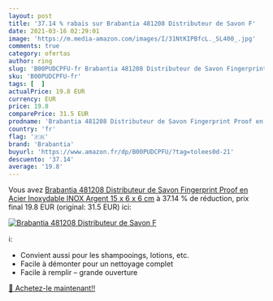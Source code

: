 ```yaml
---
layout: post
title: '37.14 % rabais sur Brabantia 481208 Distributeur de Savon F'
date: 2021-03-16 02:29:01
image: 'https://m.media-amazon.com/images/I/31NtKIPBfcL._SL400_.jpg'
comments: true
category: ofertas
author: ring
slug: 'B00PUDCPFU-fr Brabantia 481208 Distributeur de Savon Fingerprint Proof...'
sku: 'B00PUDCPFU-fr'
tags: [  ]
actualPrice: 19.8 EUR
currency: EUR
price: 19.8
comparePrice: 31.5 EUR
prodname: 'Brabantia 481208 Distributeur de Savon Fingerprint Proof en Acier Inoxydable  INOX  Argent  15 x 6 x 6 cm'
country: 'fr'
flag: '🇫🇷'
brand: 'Brabantia'
buyurl: 'https://www.amazon.fr/dp/B00PUDCPFU/?tag=tolees0d-21'
descuento: '37.14'
average: '19.8'
---
```


Vous avez [Brabantia 481208 Distributeur de Savon Fingerprint Proof en Acier Inoxydable  INOX  Argent  15 x 6 x 6 cm](https://www.amazon.fr/dp/B00PUDCPFU/?tag=tolees0d-21)  à  37.14 % de réduction, prix final  19.8 EUR (original: 31.5 EUR) ici:

[![Brabantia 481208 Distributeur de Savon F](https://m.media-amazon.com/images/I/31NtKIPBfcL._SL400_.jpg)](https://www.amazon.fr/dp/B00PUDCPFU/?tag=tolees0d-21)

ℹ️:

- Convient aussi pour les shampooings, lotions, etc.
- Facile à démonter pour un nettoyage complet
- Facile à remplir – grande ouverture

[🛒 Achetez-le maintenant!!](https://www.amazon.fr/dp/B00PUDCPFU/?tag=tolees0d-21)
